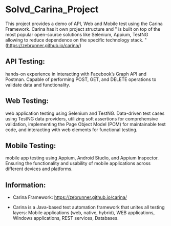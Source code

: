# Solvd_Carina_Project
This project provides a demo of API, Web and Mobile test using the Carina Framework. Carina has it own project structure and  " is built on top of the most popular open-source solutions like Selenium, Appium, TestNG allowing to reduce dependence on the specific technology stack. " (https://zebrunner.github.io/carina/)

## API Testing:  
hands-on experience in interacting with Facebook’s Graph API and Postman. Capable of performing POST, GET, and DELETE operations to validate data and functionality.

## Web Testing:  
web application testing using Selenium and TestNG. Data-driven test cases using TestNG data providers, utilizing soft assertions for comprehensive validation, implementing the Page Object Model (POM) for maintainable test code, and interacting with web elements for functional testing.

## Mobile Testing: 
mobile app testing using Appium, Android Studio, and Appium Inspector. Ensuring the functionality and usability of mobile applications across different devices and platforms.

## Information:
* Carina Framework: https://zebrunner.github.io/carina/

* Carina is a Java-based test automation framework that unites all testing layers: Mobile applications (web, native, hybrid), WEB applications, Windows applications, REST services, Databases.
